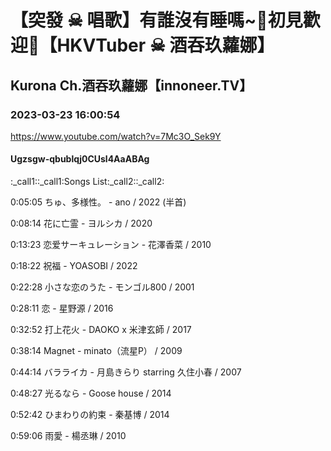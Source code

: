 # 【突發 ☠ 唱歌】有誰沒有睡嗎~🖤初見歡迎💜【HKVTuber ☠ 酒吞玖蘿娜】

## Kurona Ch.酒吞玖蘿娜【innoneer.TV】

### 2023-03-23 16:00:54

https://www.youtube.com/watch?v=7Mc3O_Sek9Y

#### Ugzsgw-qbublqj0CUsl4AaABAg

:_call1::_call1:Songs List:_call2::_call2:

0:05:05 ちゅ、多様性。 - ano / 2022 (半首)

0:08:14 花に亡霊 - ヨルシカ / 2020

0:13:23 恋爱サーキュレーション - 花澤香菜 / 2010

0:18:22 祝福 - YOASOBI / 2022

0:22:28 小さな恋のうた - モンゴル800 / 2001

0:28:11 恋 - 星野源 / 2016

0:32:52 打上花火 - DAOKO x 米津玄師 / 2017

0:38:14 Magnet - minato（流星P） / 2009

0:44:14 バラライカ - 月島きらり starring 久住小春 / 2007 

0:48:27 光るなら - Goose house / 2014

0:52:42 ひまわりの約束 - 秦基博 / 2014

0:59:06 雨愛 - 楊丞琳 / 2010

